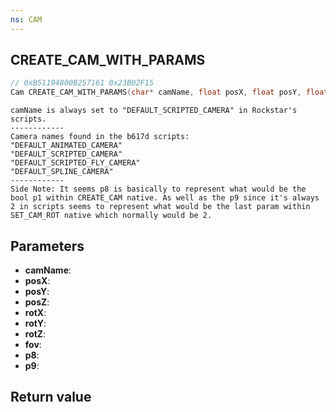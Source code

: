 ```yaml
---
ns: CAM
---
```

## CREATE_CAM_WITH_PARAMS

```c
// 0xB51194800B257161 0x23B02F15
Cam CREATE_CAM_WITH_PARAMS(char* camName, float posX, float posY, float posZ, float rotX, float rotY, float rotZ, float fov, BOOL p8, int p9);
```

```
camName is always set to "DEFAULT_SCRIPTED_CAMERA" in Rockstar's scripts.  
------------  
Camera names found in the b617d scripts:  
"DEFAULT_ANIMATED_CAMERA"  
"DEFAULT_SCRIPTED_CAMERA"  
"DEFAULT_SCRIPTED_FLY_CAMERA"  
"DEFAULT_SPLINE_CAMERA"  
------------  
Side Note: It seems p8 is basically to represent what would be the bool p1 within CREATE_CAM native. As well as the p9 since it's always 2 in scripts seems to represent what would be the last param within SET_CAM_ROT native which normally would be 2.  
```

## Parameters
* **camName**: 
* **posX**: 
* **posY**: 
* **posZ**: 
* **rotX**: 
* **rotY**: 
* **rotZ**: 
* **fov**: 
* **p8**: 
* **p9**: 

## Return value
